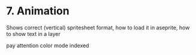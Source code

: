 # 7. Animation


Shows correct (vertical) spritesheet format, how to load it in aseprite, 
how to show text in a layer 

pay attention color mode indexed